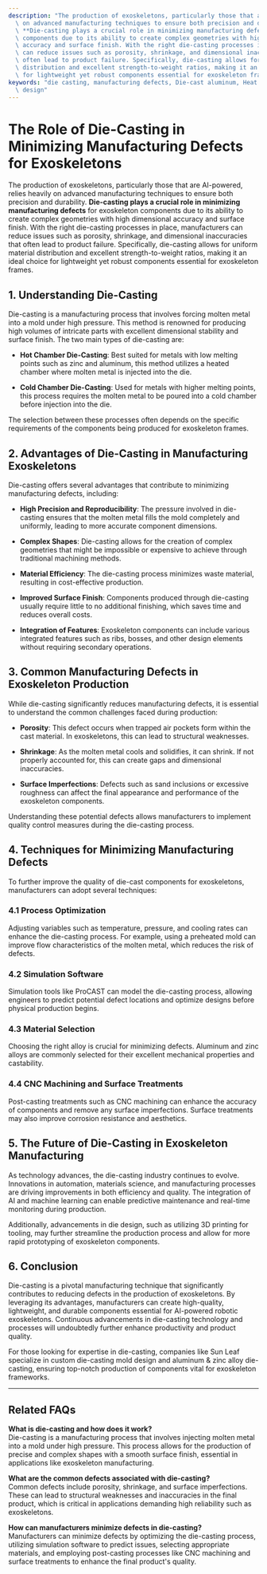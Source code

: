 ```yaml
---
description: "The production of exoskeletons, particularly those that are AI-powered, relies heavily\
  \ on advanced manufacturing techniques to ensure both precision and durability.\
  \ **Die-casting plays a crucial role in minimizing manufacturing defects** for exoskeleton\
  \ components due to its ability to create complex geometries with high dimensional\
  \ accuracy and surface finish. With the right die-casting processes in place, manufacturers\
  \ can reduce issues such as porosity, shrinkage, and dimensional inaccuracies that\
  \ often lead to product failure. Specifically, die-casting allows for uniform material\
  \ distribution and excellent strength-to-weight ratios, making it an ideal choice\
  \ for lightweight yet robust components essential for exoskeleton frames."
keywords: "die casting, manufacturing defects, Die-cast aluminum, Heat dissipation optimization\
  \ design"
---
```

# The Role of Die-Casting in Minimizing Manufacturing Defects for Exoskeletons

The production of exoskeletons, particularly those that are AI-powered, relies heavily on advanced manufacturing techniques to ensure both precision and durability. **Die-casting plays a crucial role in minimizing manufacturing defects** for exoskeleton components due to its ability to create complex geometries with high dimensional accuracy and surface finish. With the right die-casting processes in place, manufacturers can reduce issues such as porosity, shrinkage, and dimensional inaccuracies that often lead to product failure. Specifically, die-casting allows for uniform material distribution and excellent strength-to-weight ratios, making it an ideal choice for lightweight yet robust components essential for exoskeleton frames.

## **1. Understanding Die-Casting**

Die-casting is a manufacturing process that involves forcing molten metal into a mold under high pressure. This method is renowned for producing high volumes of intricate parts with excellent dimensional stability and surface finish. The two main types of die-casting are:

- **Hot Chamber Die-Casting**: Best suited for metals with low melting points such as zinc and aluminum, this method utilizes a heated chamber where molten metal is injected into the die.
  
- **Cold Chamber Die-Casting**: Used for metals with higher melting points, this process requires the molten metal to be poured into a cold chamber before injection into the die.

The selection between these processes often depends on the specific requirements of the components being produced for exoskeleton frames.

## **2. Advantages of Die-Casting in Manufacturing Exoskeletons**

Die-casting offers several advantages that contribute to minimizing manufacturing defects, including:

- **High Precision and Reproducibility**: The pressure involved in die-casting ensures that the molten metal fills the mold completely and uniformly, leading to more accurate component dimensions.

- **Complex Shapes**: Die-casting allows for the creation of complex geometries that might be impossible or expensive to achieve through traditional machining methods.

- **Material Efficiency**: The die-casting process minimizes waste material, resulting in cost-effective production.

- **Improved Surface Finish**: Components produced through die-casting usually require little to no additional finishing, which saves time and reduces overall costs.

- **Integration of Features**: Exoskeleton components can include various integrated features such as ribs, bosses, and other design elements without requiring secondary operations.

## **3. Common Manufacturing Defects in Exoskeleton Production**

While die-casting significantly reduces manufacturing defects, it is essential to understand the common challenges faced during production:

- **Porosity**: This defect occurs when trapped air pockets form within the cast material. In exoskeletons, this can lead to structural weaknesses.

- **Shrinkage**: As the molten metal cools and solidifies, it can shrink. If not properly accounted for, this can create gaps and dimensional inaccuracies.

- **Surface Imperfections**: Defects such as sand inclusions or excessive roughness can affect the final appearance and performance of the exoskeleton components.

Understanding these potential defects allows manufacturers to implement quality control measures during the die-casting process.

## **4. Techniques for Minimizing Manufacturing Defects**

To further improve the quality of die-cast components for exoskeletons, manufacturers can adopt several techniques:

### **4.1 Process Optimization**

Adjusting variables such as temperature, pressure, and cooling rates can enhance the die-casting process. For example, using a preheated mold can improve flow characteristics of the molten metal, which reduces the risk of defects.

### **4.2 Simulation Software**

Simulation tools like ProCAST can model the die-casting process, allowing engineers to predict potential defect locations and optimize designs before physical production begins.

### **4.3 Material Selection**

Choosing the right alloy is crucial for minimizing defects. Aluminum and zinc alloys are commonly selected for their excellent mechanical properties and castability.

### **4.4 CNC Machining and Surface Treatments**

Post-casting treatments such as CNC machining can enhance the accuracy of components and remove any surface imperfections. Surface treatments may also improve corrosion resistance and aesthetics.

## **5. The Future of Die-Casting in Exoskeleton Manufacturing**

As technology advances, the die-casting industry continues to evolve. Innovations in automation, materials science, and manufacturing processes are driving improvements in both efficiency and quality. The integration of AI and machine learning can enable predictive maintenance and real-time monitoring during production.

Additionally, advancements in die design, such as utilizing 3D printing for tooling, may further streamline the production process and allow for more rapid prototyping of exoskeleton components.

## **6. Conclusion**

Die-casting is a pivotal manufacturing technique that significantly contributes to reducing defects in the production of exoskeletons. By leveraging its advantages, manufacturers can create high-quality, lightweight, and durable components essential for AI-powered robotic exoskeletons. Continuous advancements in die-casting technology and processes will undoubtedly further enhance productivity and product quality.

For those looking for expertise in die-casting, companies like Sun Leaf specialize in custom die-casting mold design and aluminum & zinc alloy die-casting, ensuring top-notch production of components vital for exoskeleton frameworks.

---

## Related FAQs

**What is die-casting and how does it work?**  
Die-casting is a manufacturing process that involves injecting molten metal into a mold under high pressure. This process allows for the production of precise and complex shapes with a smooth surface finish, essential in applications like exoskeleton manufacturing.

**What are the common defects associated with die-casting?**  
Common defects include porosity, shrinkage, and surface imperfections. These can lead to structural weaknesses and inaccuracies in the final product, which is critical in applications demanding high reliability such as exoskeletons.

**How can manufacturers minimize defects in die-casting?**  
Manufacturers can minimize defects by optimizing the die-casting process, utilizing simulation software to predict issues, selecting appropriate materials, and employing post-casting processes like CNC machining and surface treatments to enhance the final product's quality.
